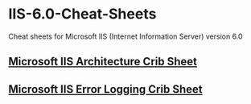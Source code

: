 # IIS-6.0-Cheat-Sheets
Cheat sheets for Microsoft IIS (Internet Information Server) version 6.0

## [Microsoft IIS Architecture Crib Sheet](https://github.com/microscum/IIS-6.0-Cheat-Sheets/treee/main/files/Microsoft-IIS-6.0-Architecture-Crib-Sheet.pdf)



## [Microsoft IIS Error Logging Crib Sheet](https://github.com/microscum/IIS-6.0-Cheat-Sheets/tree/main/files/Microsoft-IIS-6.0-Error-Logging-Crib-Sheet.pdf)
